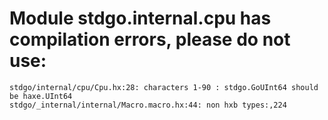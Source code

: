 # Module stdgo.internal.cpu has compilation errors, please do not use:
```
stdgo/internal/cpu/Cpu.hx:28: characters 1-90 : stdgo.GoUInt64 should be haxe.UInt64
stdgo/_internal/internal/Macro.macro.hx:44: non hxb types:,224

```

